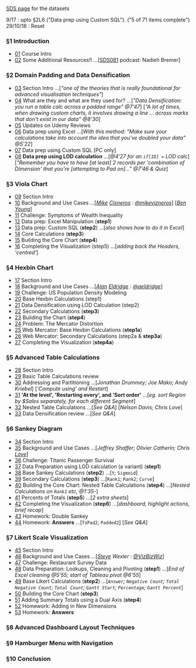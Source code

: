 [SDS page](https://www.superdatascience.com/tableau-expert-top-visualization-techniques-tableau-10-download-practice-datasets/) for the datasets

9/17 : upto §2L6 ("Data prep using Custom SQL"). ("5 of 71 items complete")
29/10/18 : Reset


### §1 Introduction

* [01](https://www.udemy.com/mastering-top-visualization-techniques-in-tableau/learn/v4/t/lecture/7766990?start=0) Course Intro
* [02](https://www.udemy.com/mastering-top-visualization-techniques-in-tableau/learn/v4/t/lecture/9237292?start=0) Some Additional Resources!! ...[[SDS081](https://www.superdatascience.com/data-visualization-training/) podcast: Nadieh Bremer]


### §2 Domain Padding and Data Densification

* [03](https://www.udemy.com/mastering-top-visualization-techniques-in-tableau/learn/v4/t/lecture/7774428?start=0) Section Intro ...[*"one of the theories that is really foundational for advanced visualisation techniques"*]
* [04](https://www.udemy.com/mastering-top-visualization-techniques-in-tableau/learn/v4/t/lecture/7774634?start=0) What are they and what are they used for? ...[*"Data Densification: you run a table calc across a padded range" @7'47*] [*"A lot of times, when drawing custom charts, it involves drawing a line ... across marks that don't exist in our data" @8'30*]
* [05](https://www.udemy.com/mastering-top-visualization-techniques-in-tableau/learn/v4/t/lecture/12497728?start=0) Updates on Udemy Reviews
* [06](https://www.udemy.com/mastering-top-visualization-techniques-in-tableau/learn/v4/t/lecture/7776220?start=0) Data prep using Excel ...[*With this method: "Make sure your calculations take into account the idea that you've doubled your data" @5'22*]
* [07](https://www.udemy.com/mastering-top-visualization-techniques-in-tableau/learn/v4/t/lecture/7776222?start=0) Data prep using Custom SQL [PC only]
* [08](https://www.udemy.com/mastering-top-visualization-techniques-in-tableau/learn/v4/t/lecture/7776228?start=0) **Data prep using LOD calculation** ...[*@4'27 for an `if[ID] =` LOD calc*] [*"Remember you have to have [at least] 2 records per 'combination of Dimension' that you're [attempting to Pad on]..." @7'46 & Quiz*]


### §3 Viola Chart

* [09](https://www.udemy.com/mastering-top-visualization-techniques-in-tableau/learn/v4/t/lecture/7776244?start=0) Section Intro
* [10](https://www.udemy.com/mastering-top-visualization-techniques-in-tableau/learn/v4/t/lecture/7776250?start=0) Background and Use Cases ...[*[Mike](https://www.mikevizneros.com/single-post/2017/03/29/Not-a-Violin-Chart) [Cisneros](https://public.tableau.com/profile/mikevizneros#!/) : [@mikevizneros](https://twitter.com/mikevizneros)*] [*[Ben Young](https://public.tableau.com/profile/ben.young#!/)*]
* [11](https://www.udemy.com/mastering-top-visualization-techniques-in-tableau/learn/v4/t/lecture/7776252?start=0) Challenge: Symptoms of Wealth Inequality
* [12](https://www.udemy.com/mastering-top-visualization-techniques-in-tableau/learn/v4/t/lecture/7776254?start=0) Data prep: Excel Manipulation (**step1**)
* [13](https://www.udemy.com/mastering-top-visualization-techniques-in-tableau/learn/v4/t/lecture/7776256?start=0) Data prep: Custom SQL (**step2**) ...[*also shows how to do it in Excel*]
* [14](https://www.udemy.com/mastering-top-visualization-techniques-in-tableau/learn/v4/t/lecture/7776258?start=0) Core Calculations (**step3**)
* [15](https://www.udemy.com/mastering-top-visualization-techniques-in-tableau/learn/v4/t/lecture/7776260?start=0) Building the Core Chart (**step4**)
* [16](https://www.udemy.com/mastering-top-visualization-techniques-in-tableau/learn/v4/t/lecture/7776262?start=0) Completing the Visualization (step5) ...[*adding back the Headers, 'centred'*]


### §4 Hexbin Chart

* [17](https://www.udemy.com/mastering-top-visualization-techniques-in-tableau/learn/v4/t/lecture/7776270?start=0) Section Intro
* [18](https://www.udemy.com/mastering-top-visualization-techniques-in-tableau/learn/v4/t/lecture/7776272?start=0) Background and Use Cases ...[*[Alan](https://blog.databender.net/?s=hex) [Eldridge](https://public.tableau.com/profile/alan.e#!/) : [@aeldridge](https://twitter.com/aeldridge)*]
* [19](https://www.udemy.com/mastering-top-visualization-techniques-in-tableau/learn/v4/t/lecture/7776274?start=0) Challenge: US Population Density Modeling
* [20](https://www.udemy.com/mastering-top-visualization-techniques-in-tableau/learn/v4/t/lecture/7776276?start=0) Base Hexbin Calculations (step1)
* [21](https://www.udemy.com/mastering-top-visualization-techniques-in-tableau/learn/v4/t/lecture/7776278?start=0) Data Densification using LOD Calculation (step2)
* [22](https://www.udemy.com/mastering-top-visualization-techniques-in-tableau/learn/v4/t/lecture/7776280?start=0) Secondary Calculations (**step3**)
* [23](https://www.udemy.com/mastering-top-visualization-techniques-in-tableau/learn/v4/t/lecture/7776282?start=0) Building the Chart (**step4**)
* [24](https://www.udemy.com/mastering-top-visualization-techniques-in-tableau/learn/v4/t/lecture/7776284?start=0) Problem: The Mercator Distortion
* [25](https://www.udemy.com/mastering-top-visualization-techniques-in-tableau/learn/v4/t/lecture/7776286?start=0) Web Mercator: Base Hexbin Calculations (**step1a**)
* [26](https://www.udemy.com/mastering-top-visualization-techniques-in-tableau/learn/v4/t/lecture/7776288?start=0) Web Mercator: Secondary Calculations (step2a & **step3a**)
* [27](https://www.udemy.com/mastering-top-visualization-techniques-in-tableau/learn/v4/t/lecture/7776290?start=0) Completing the Visualization (**step4a**)


### §5 Advanced Table Calculations

* [28](https://www.udemy.com/mastering-top-visualization-techniques-in-tableau/learn/v4/t/lecture/7776292?start=0) Section Intro
* [29](https://www.udemy.com/mastering-top-visualization-techniques-in-tableau/learn/v4/t/lecture/7776294?start=0) Basic Table Calculations review
* [30](https://www.udemy.com/mastering-top-visualization-techniques-in-tableau/learn/v4/t/lecture/7776296?start=0) Addressing and Partitioning ...[*Jonathan Drummey; Joe Mako; Andy Kriebel*] [*'Compute using' and Restart*]
* [31](https://www.udemy.com/mastering-top-visualization-techniques-in-tableau/learn/v4/t/lecture/7776298?start=0) **'At the level', 'Restarting every', and 'Sort order'** ...[*eg. sort Region by $Sales separately, for each different Segment*]
* [32](https://www.udemy.com/mastering-top-visualization-techniques-in-tableau/learn/v4/t/lecture/7776300?start=0) Nested Table Calculations ...[*See Q&A*] [*Nelson Davis; Chris Love*]
* [33](https://www.udemy.com/mastering-top-visualization-techniques-in-tableau/learn/v4/t/lecture/7776302?start=0) Data Densification review ...[*See Q&A*]


### §6 Sankey Diagram

* [34](https://www.udemy.com/mastering-top-visualization-techniques-in-tableau/learn/v4/t/lecture/7776306?start=0) Section Intro
* [35](https://www.udemy.com/mastering-top-visualization-techniques-in-tableau/learn/v4/t/lecture/7776308?start=0) Background and Use Cases ...[*Jeffrey Shaffer; Olivier Catherin; Chris [Love](https://sciolisticramblings.wordpress.com/2018/11/23/sankey-charts-the-new-pie-chart/)*]
* [36](https://www.udemy.com/mastering-top-visualization-techniques-in-tableau/learn/v4/t/lecture/7776310?start=0) Challenge: Titanic Passenger Survival
* [37](https://www.udemy.com/mastering-top-visualization-techniques-in-tableau/learn/v4/t/lecture/7776312?start=0) Data Preparation using LOD calculation (a variant) (**step1**)
* [38](https://www.udemy.com/mastering-top-visualization-techniques-in-tableau/learn/v4/t/lecture/7776314?start=0) Base Sankey Calculations (**step2**) ...[`t`; `Sigmoid`]
* [39](https://www.udemy.com/mastering-top-visualization-techniques-in-tableau/learn/v4/t/lecture/7776316?start=0) Secondary Calculations (**step3**) ...[`Rank1`; `Rank2`; `Curve`]
* [40](https://www.udemy.com/mastering-top-visualization-techniques-in-tableau/learn/v4/t/lecture/7776320?start=0) Building the Core Chart: Nested Table Calculations (**step4**) ...[*Nested Calculations on `Rank1` etc, @1'35-*]
* [41](https://www.udemy.com/mastering-top-visualization-techniques-in-tableau/learn/v4/t/lecture/7776322?start=0) Percents of Totals (**step5**) ...[*2 extra sheets*]
* [42](https://www.udemy.com/mastering-top-visualization-techniques-in-tableau/learn/v4/t/lecture/7776324?start=0) Completing the Visualization (**step6**) ...[*dashboard, highlight actions, brief recap*]
* [43](https://www.udemy.com/mastering-top-visualization-techniques-in-tableau/learn/v4/t/lecture/7776326?start=0) Homework: Double Sankey
* [44](https://www.udemy.com/mastering-top-visualization-techniques-in-tableau/learn/v4/t/lecture/7776328?start=0) Homework: **Answers** ...[`ToPad2`; `Padded2`] [*See Q&A*]


### §7 Likert Scale Visualization

* [45](https://www.udemy.com/mastering-top-visualization-techniques-in-tableau/learn/v4/t/lecture/7776330?start=0) Section Intro
* [46](https://www.udemy.com/mastering-top-visualization-techniques-in-tableau/learn/v4/t/lecture/7776332?start=0) Background and Use Cases ...[*[Steve](https://public.tableau.com/profile/swexler) Wexler : [@VizBizWiz](https://twitter.com/vizbizwiz)*]
* [47](https://www.udemy.com/mastering-top-visualization-techniques-in-tableau/learn/v4/t/lecture/7776334?start=0) Challenge: Restaurant Survey Data
* [48](https://www.udemy.com/mastering-top-visualization-techniques-in-tableau/learn/v4/t/lecture/7776336?start=0) Data Preparation: Lookups, Cleaning and Pivoting (**step1**) ...[*End of Excel cleaning @5'55; start of Tableau pivot @6'55*]
* [49](https://www.udemy.com/mastering-top-visualization-techniques-in-tableau/learn/v4/t/lecture/7776338?start=0) Base Likert Calculations (**step2**) ...[*`Answer`; `Negative Count`; `Total Negative Count`; `Total Count`; `Gantt Start`; `Percentage`; `Gantt Percent`*]
* [50](https://www.udemy.com/mastering-top-visualization-techniques-in-tableau/learn/v4/t/lecture/7776340?start=0) Building the Core Chart (**step3**)
* [51](https://www.udemy.com/mastering-top-visualization-techniques-in-tableau/learn/v4/t/lecture/7776342?start=0) Adding Summary Totals using a Dual Axis (**step4**)
* [52](https://www.udemy.com/mastering-top-visualization-techniques-in-tableau/learn/v4/t/lecture/7776346?start=0) Homework: Adding in New Dimensions
* [53](https://www.udemy.com/mastering-top-visualization-techniques-in-tableau/learn/v4/t/lecture/7776348?start=0) Homework: **Answers**


### §8 Advanced Dashboard Layout Techniques
### §9 Hamburger Menu with Navigation
### §10 Conclusion


